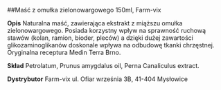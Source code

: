 ##Maść z omułka zielonowargowego 150ml, Farm-vix

**Opis** Naturalna maść, zawierająca ekstrakt z miąższu omułka zielonowargowego. Posiada korzystny wpływ na sprawność ruchową stawów (kolan, ramion, bioder, pleców) a dzięki dużej zawartości glikozaminoglikanów doskonale wpływa na odbudowę tkanki chrzęstnej.
Oryginalna receptura Medin Terra Brno.

**Skład** Petrolatum, Prunus amygdalus oil, Perna Canaliculus extract.

**Dystrybutor** Farm-vix
ul. Ofiar września 3B, 41-404 Mysłowice